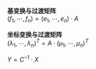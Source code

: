 **基变换与过渡矩阵**  
 $(f_1,\cdots,f_n)=(e_1,\cdots,e_n)\cdot A$   
  
**坐标变换与过渡矩阵**  
 $(\lambda_1,\cdots,\lambda_n)^T  
=A\cdot (\mu_1,\cdots,\mu_n)^T$   
  
 $Y=C^{-1}\cdot X$   

